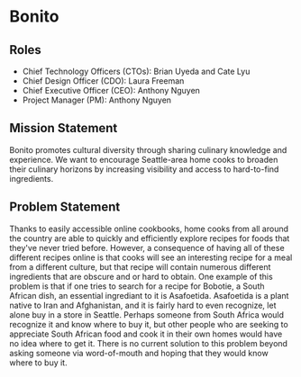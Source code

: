 # Bonito

## Roles

- Chief Technology Officers (CTOs): Brian Uyeda and Cate Lyu
- Chief Design Officer (CDO): Laura Freeman
- Chief Executive Officer (CEO): Anthony Nguyen
- Project Manager (PM): Anthony Nguyen

## Mission Statement
Bonito promotes cultural diversity through sharing culinary knowledge and experience.
We want to encourage Seattle-area home cooks to broaden their culinary horizons by
increasing visibility and access to hard-to-find ingredients.

## Problem Statement
Thanks to easily accessible online cookbooks, home cooks from all around the country are able to quickly and efficiently explore recipes for foods that they've never tried before. However, a consequence of having all of these different recipes online is that cooks will see an interesting recipe for a meal from a different culture, but that recipe will contain numerous different ingredients that are obscure and or hard to obtain. One example of this problem is that if one tries to search for a recipe for Bobotie, a South African dish, an essential ingrediant to it is Asafoetida. Asafoetida is a plant native to Iran and Afghanistan, and it is fairly hard to even recognize, let alone buy in a store in Seattle. Perhaps someone from South Africa would recognize it and know where to buy it, but other people who are seeking to appreciate South African food and cook it in their own homes would have no idea where to get it. There is no current solution to this problem beyond asking someone via word-of-mouth and hoping that they would know where to buy it.
